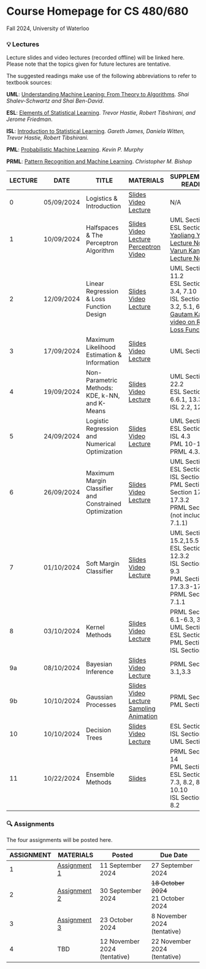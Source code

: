 # Course Homepage for CS 480/680
Fall 2024, University of Waterloo

### :bulb: Lectures
Lecture slides and video lectures (recorded offline) will be linked here. Please note that the topics given for future lectures are tentative.

The suggested readings make use of the following abbreviations to refer to textbook sources:

**UML**: [Understanding Machine Leaning: From Theory to Algorithms](http://www.cs.huji.ac.il/~shais/UnderstandingMachineLearning/). *Shai Shalev-Schwartz and Shai Ben-David*.

**ESL**: [Elements of Statistical Learning](https://web.stanford.edu/~hastie/ElemStatLearn/). *Trevor Hastie, Robert Tibshirani, and Jerome Friedman*.

**ISL**: [Introduction to Statistical Learning](https://www.statlearning.com/). *Gareth James, Daniela Witten, Trevor Hastie, Robert Tibshirani.*

**PML**: [Probabilistic Machine Learning](https://probml.github.io/pml-book/book1.html). *Kevin P. Murphy*

**PRML**: [Pattern Recognition and Machine Learning](https://www.microsoft.com/en-us/research/publication/pattern-recognition-machine-learning/). *Christopher M. Bishop*

| LECTURE    | DATE | TITLE             | MATERIALS      |  SUPPLEMENTARY READINGS |
| ---------- |---|----------------- |--------------- | --------- |
| 0          | 05/09/2024 | Logistics & Introduction     | [Slides](lectures/00_introduction.pdf)<br>[Video Lecture](https://youtu.be/UpYhHUnzFDQ) | N/A       |
| 1          | 10/09/2024 | Halfspaces & The Perceptron Algorithm     | [Slides](lectures/01_halfspaces_perceptron.pdf)<br>[Video Lecture](https://youtu.be/lpgRhhzjncA?si=PO6lRbo3VUIoPW3l)<br>[Perceptron Video](https://youtu.be/Bf6qu2tb8TE?si=kNGngvLevms1EG-t) | UML Section 9.1<br>ESL Section 4.5<br>[Yaoliang Yu's Lecture Notes](https://cs.uwaterloo.ca/~y328yu/mycourses/480-2022f/480-note-perceptron.pdf)<br>[Varun Kanade's Lecture Notes](https://www.cs.ox.ac.uk/people/varun.kanade/teaching/AML-HT2017/lectures/mistakebound-online.pdf) |
| 2          | 12/09/2024 | Linear Regression & Loss Function Design | [Slides](lectures/02_linear_regression.pdf)<br>[Video Lecture](https://youtu.be/pJ05fO5CTvw?si=W8mqJ3jYPB_CsEOm)             | UML Section 9.2, 11.2<br>ESL Section 3.2, 3.4, 7.10<br>ISL Sections 3.1-3.2, 5.1, 6.2<br>[Gautam Kamath's video on Rewriting Loss Functions](https://youtu.be/oR4NqeaCi34?si=_4r_NbpxT76LbmmD&t=1998)
| 3          | 17/09/2024 | Maximum Likelihood Estimation & Information | [Slides](lectures/03_maximum_likelihood_estimation.pdf)<br>[Video Lecture](https://youtu.be/MBRfst8Ab6o) | UML Section 24.1 |
| 4          | 19/09/2024 | Non-Parametric Methods: KDE, k-NN, and K-Means | [Slides](lectures/04_nonparametric_methods.pdf)<br>[Video Lecture](https://youtu.be/dN8buKnltEc?si=jf1-fOsjJ_gy12wQ) | UML Section 19, 22.2<br>ESL Section 2.3.2, 6.6.1, 13.3, 14.3<br>ISL 2.2, 12.4.1 |
| 5          | 24/09/2024 | Logistic Regression and Numerical Optimization | [Slides](lectures/05_logistic_regression.pdf)<br>[Video Lecture](https://youtu.be/LJBRT0c2I58?si=AAm7on8mOawXo_rI) | UML Section 9.3<br>ESL Section 4.4<br>ISL 4.3<br> PML 10-10.2.3<br>PRML 4.3.2 |
| 6          | 26/09/2024 | Maximum Margin Classifier and Constrained Optimization | [Slides](lectures/06_svm1_max_margin_classifier.pdf)<br>[Video Lecture](https://youtu.be/gcd939yYlUE?si=j06RHOsSXDGGNsME) | UML Section 15.1<br>ESL Section 4.5.2<br>ISL Section 9.1<br>PML Section 8.5, Section 17.3-17.3.2<br>PRML Section 7.1 (not including 7.1.1)|
| 7          | 01/10/2024 | Soft Margin Classifier | [Slides](lectures/07_svm2_soft_margin.pdf)<br>[Video Lecture](https://youtu.be/xVw-sHGxFKw?si=4a6NziwLMjmpJYD1) | UML Section 15.2,15.5<br>ESL Section 12.1-12.3.2<br>ISL Section 9.2-9.3<br>PML Section 17.3.3-17.3.4<br>PRML Section 7.1.1|
| 8          | 03/10/2024 | Kernel Methods | [Slides](lectures/08_kernel_methods.pdf)<br>[Video Lecture](https://youtu.be/AGG9KtbmS4Y?si=ysTwR4tclU7fbXg-) | PRML Section 6.1-6.3, 3-3.1.0<br>UML Section 16<br>ESL Section 5.8<br>PML Section 17.1<br>ISL Section 7-7.3  |
| 9a          | 08/10/2024 | Bayesian Inference | [Slides](lectures/09a_bayesian_inference)<br>[Video Lecture](https://youtu.be/TW1Qw1VIQWc) | PRML Section 3.1,3.3  |
| 9b          | 10/10/2024 | Gaussian Processes | [Slides](lectures/09b_gaussian_processes.pdf)<br>[Video Lecture](https://youtu.be/NwuvpJkl83M)<br>[Sampling Animation](lectures/9b_sampling_animation.gif) | PRML Section 6.4<br>PML Section 17.2 |
| 10          | 10/10/2024 | Decision Trees | [Slides](lectures/10_decision_trees.pdf)<br>[Video Lecture](https://youtu.be/2B-o3uB4OwI) | ESL Section 9.2<br>ISL Section 8.1<br>UML Section 10 |
| 11          | 10/22/2024 | Ensemble Methods | [Slides](lectures/11_ensemble_methods.pdf) | PRML Section 3.2, 14<br>PML Section 18<br> ESL Section 7.1-7.3, 8.2, 8.7, 10.2, 10.10<br>ISL Section 8.1-8.2 |

### :mag: Assignments
The four assignments will be posted here.

| ASSIGNMENT    | MATERIALS           | Posted   | Due Date |
| ------------- | ------------------- | -------- | -------- |
| 1             | [Assignment 1](assignments/a1) | 11 September 2024 | 27 September 2024 |
| 2             | [Assignment 2](assignments/a2) | 30 September 2024 | ~~18 October 2024~~<br>21 October 2024 |
| 3             | [Assignment 3](assignments/a3) | 23 October 2024 | 8 November 2024 (tentative) |
| 4             | TBD | 12 November 2024 (tentative) | 22 November 2024 (tentative) |


